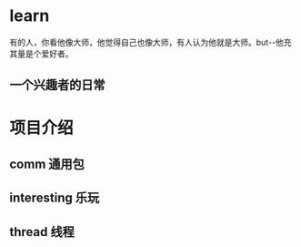 # learn
有的人，你看他像大师，他觉得自己也像大师，有人认为他就是大师。but--他充其量是个爱好者。   
## 一个兴趣者的日常    

# 项目介绍
## comm     通用包
## interesting      乐玩
## thread       线程
